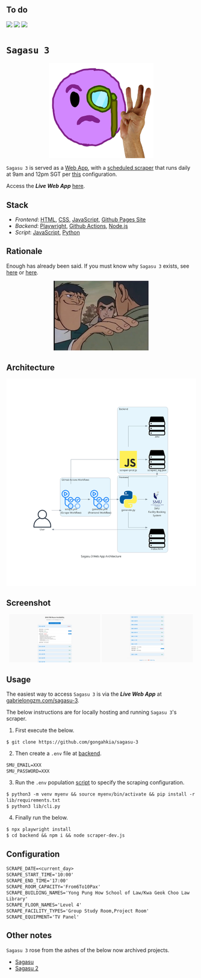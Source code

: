## To do

[![](https://img.shields.io/badge/sagasu_3.0.0-passing-green)](https://github.com/gongahkia/sagasu-3/releases/tag/1.0.0)
![](https://github.com/gongahkia/sagasu-3/actions/workflows/scrape.yml/badge.svg)
![](https://github.com/gongahkia/sagasu-3/actions/workflows/generate.yml/badge.svg)

# `Sagasu 3`

<p align="center">
    <img src="./asset/logo/three_logo.png" width=55% height=55%>
</p>

`Sagasu 3` is served as a [Web App](./.github/workflows/generate.yml), with a [scheduled scraper](./.github/workflows/scrape.yml) that runs daily at 9am and 12pm SGT per [this](#configuration) configuration.

Access the ***Live Web App*** [here](#usage).

## Stack

* *Frontend*: [HTML](https://developer.mozilla.org/en-US/docs/Web/HTML), [CSS](https://developer.mozilla.org/en-US/docs/Web/CSS), [JavaScript](https://developer.mozilla.org/en-US/docs/Web/JavaScript), [Github Pages Site](https://docs.github.com/en/pages/getting-started-with-github-pages/creating-a-github-pages-site)
* *Backend*: [Playwright](https://github.com/microsoft/playwright), [Github Actions](https://docs.github.com/en/actions), [Node.js](https://nodejs.org/en)
* *Script*: [JavaScript](https://developer.mozilla.org/en-US/docs/Web/JavaScript), [Python](https://www.python.org/)

## Rationale

Enough has already been said. If you must know why `Sagasu 3` exists, see [here](https://github.com/gongahkia/sagasu#rationale) or [here](https://github.com/gongahkia/sagasu-2#rationale).

<div align="center">
    <img src="./asset/reference/enough.webp" width="50%">
</div>


## Architecture

![](./asset/reference/architecture.png)

## Screenshot

<div align="center">
    <img src="./asset/reference/1.png" width="48%">
    <img src="./asset/reference/2.png" width="48%">
</div>

## Usage

The easiest way to access `Sagasu 3` is via the ***Live Web App*** at [gabrielongzm.com/sagasu-3](https://gabrielongzm.com/sagasu-3/).

The below instructions are for locally hosting and running `Sagasu 3`'s scraper.

1. First execute the below.

```console
$ git clone https://github.com/gongahkia/sagasu-3 
```

2. Then create a `.env` file at [backend](./backend/).

```env
SMU_EMAIL=XXX
SMU_PASSWORD=XXX
```

3. Run the `.env` population [script](./lib/cli.py) to specify the scraping configuration.

```console
$ python3 -m venv myenv && source myenv/bin/activate && pip install -r lib/requirements.txt
$ python3 lib/cli.py
```

4. Finally run the below.

```
$ npx playwright install
$ cd backend && npm i && node scraper-dev.js
```

## Configuration

```env
SCRAPE_DATE=<current_day>
SCRAPE_START_TIME='10:00'
SCRAPE_END_TIME='17:00'
SCRAPE_ROOM_CAPACITY='From6To10Pax'
SCRAPE_BUILDING_NAMES='Yong Pung How School of Law/Kwa Geok Choo Law Library'
SCRAPE_FLOOR_NAMES='Level 4'
SCRAPE_FACILITY_TYPES='Group Study Room,Project Room'
SCRAPE_EQUIPMENT='TV Panel'
```

## Other notes

`Sagasu 3` rose from the ashes of the below now archived projects.

* [Sagasu](https://github.com/gongahkia/sagasu)
* [Sagasu 2](https://github.com/gongahkia/sagasu-2)